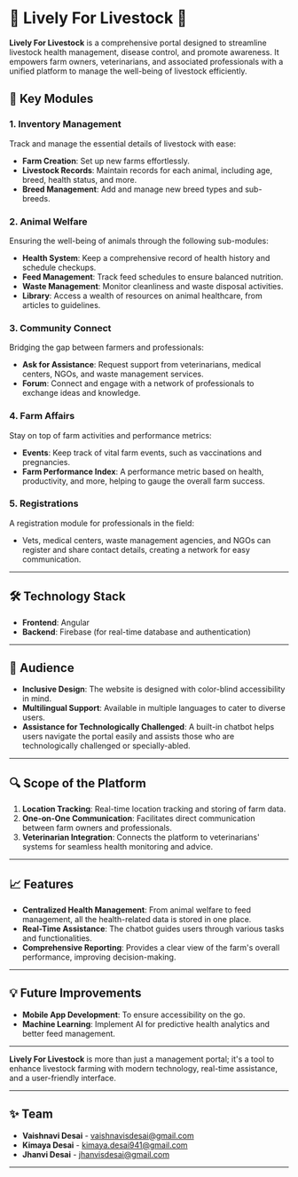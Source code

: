 # 🌟 Lively For Livestock 🌟

**Lively For Livestock** is a comprehensive portal designed to streamline livestock health management, disease control, and promote awareness. It empowers farm owners, veterinarians, and associated professionals with a unified platform to manage the well-being of livestock efficiently.

## 🚀 Key Modules

### 1. **Inventory Management**
   Track and manage the essential details of livestock with ease:
   - **Farm Creation**: Set up new farms effortlessly.
   - **Livestock Records**: Maintain records for each animal, including age, breed, health status, and more.
   - **Breed Management**: Add and manage new breed types and sub-breeds.

### 2. **Animal Welfare**
   Ensuring the well-being of animals through the following sub-modules:
   - **Health System**: Keep a comprehensive record of health history and schedule checkups.
   - **Feed Management**: Track feed schedules to ensure balanced nutrition.
   - **Waste Management**: Monitor cleanliness and waste disposal activities.
   - **Library**: Access a wealth of resources on animal healthcare, from articles to guidelines.

### 3. **Community Connect**
   Bridging the gap between farmers and professionals:
   - **Ask for Assistance**: Request support from veterinarians, medical centers, NGOs, and waste management services.
   - **Forum**: Connect and engage with a network of professionals to exchange ideas and knowledge.

### 4. **Farm Affairs**
   Stay on top of farm activities and performance metrics:
   - **Events**: Keep track of vital farm events, such as vaccinations and pregnancies.
   - **Farm Performance Index**: A performance metric based on health, productivity, and more, helping to gauge the overall farm success.

### 5. **Registrations**
   A registration module for professionals in the field:
   - Vets, medical centers, waste management agencies, and NGOs can register and share contact details, creating a network for easy communication.

---

## 🛠️ **Technology Stack**
- **Frontend**: Angular
- **Backend**: Firebase (for real-time database and authentication)

---

## 🎯 **Audience**
- **Inclusive Design**: The website is designed with color-blind accessibility in mind.
- **Multilingual Support**: Available in multiple languages to cater to diverse users.
- **Assistance for Technologically Challenged**: A built-in chatbot helps users navigate the portal easily and assists those who are technologically challenged or specially-abled.

---

## 🔍 **Scope of the Platform**
1. **Location Tracking**: Real-time location tracking and storing of farm data.
2. **One-on-One Communication**: Facilitates direct communication between farm owners and professionals.
3. **Veterinarian Integration**: Connects the platform to veterinarians' systems for seamless health monitoring and advice.

---

## 📈 **Features**
- **Centralized Health Management**: From animal welfare to feed management, all the health-related data is stored in one place.
- **Real-Time Assistance**: The chatbot guides users through various tasks and functionalities.
- **Comprehensive Reporting**: Provides a clear view of the farm's overall performance, improving decision-making.

---

## 💡 **Future Improvements**
- **Mobile App Development**: To ensure accessibility on the go.
- **Machine Learning**: Implement AI for predictive health analytics and better feed management.

---

**Lively For Livestock** is more than just a management portal; it's a tool to enhance livestock farming with modern technology, real-time assistance, and a user-friendly interface.

---

## ✨ Team
- **Vaishnavi Desai** - [vaishnavisdesai@gmail.com](mailto:vaishnavisdesai@gmail.com)
- **Kimaya Desai** - [kimaya.desai941@gmail.com](mailto:kimaya.desai941@gmail.com)
- **Jhanvi Desai** - [jhanvisdesai@gmail.com](mailto:jhanvisdesai@gmail.com)

---
